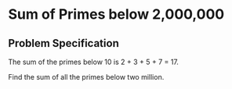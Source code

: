 # Sum of Primes below 2,000,000

## Problem Specification
The sum of the primes below 10 is 2 + 3 + 5 + 7 = 17.

Find the sum of all the primes below two million.
